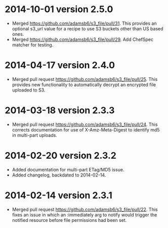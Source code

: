 2014-10-01  version 2.5.0
=========================
  * Merged https://github.com/adamsb6/s3_file/pull/31.  This provides an optional s3_url value for a recipe to use S3 buckets other than US based ones.
  * Merged https://github.com/adamsb6/s3_file/pull/29.  Add ChefSpec matcher for testing.

2014-04-17  version 2.4.0
=========================
* Merged pull request https://github.com/adamsb6/s3_file/pull/25.  This provides new functionality to automatically decrypt an encrypted file uploaded to S3.

2014-03-18  version 2.3.3
=========================
* Merged pull request https://github.com/adamsb6/s3_file/pull/24.  This corrects documentation for use of X-Amz-Meta-Digest to identify md5 in multi-part uploads.

2014-02-20  version 2.3.2
=========================
* Added documentation for multi-part ETag/MD5 issue.
* Added changelog, backdated to 2014-02-14.

2014-02-14  version 2.3.1
=========================
* Merged pull request https://github.com/adamsb6/s3_file/pull/22.  This fixes an issue in which an :immediately arg to notify would trigger the notified resource before file permissions had been set.
